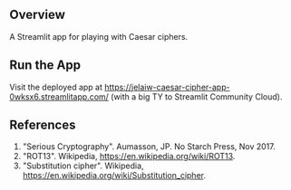 ## Overview
A Streamlit app for playing with Caesar ciphers.

## Run the App

Visit the deployed app at https://jelaiw-caesar-cipher-app-0wksx6.streamlitapp.com/ (with a big TY to Streamlit Community Cloud).

## References
1. "Serious Cryptography". Aumasson, JP. No Starch Press, Nov 2017.
2. "ROT13". Wikipedia, https://en.wikipedia.org/wiki/ROT13.
3. "Substitution cipher". Wikipedia, https://en.wikipedia.org/wiki/Substitution_cipher.
